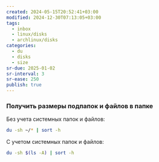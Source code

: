 ```yaml
---
created: 2024-05-15T20:52:41+03:00
modified: 2024-12-30T07:13:05+03:00
tags:
  - inbox
  - linux/disks
  - archlinux/disks
categories:
  - du
  - disks
  - size
sr-due: 2025-01-02
sr-interval: 3
sr-ease: 250
publish: true
---
```

### Получить размеры подпапок и файлов в папке

Без учета системных папок и файлов:

```sh
du -sh ~/* | sort -h
```

С учетом системных папок и файлов:

```sh
du -sh $(ls -A) | sort -h
```
